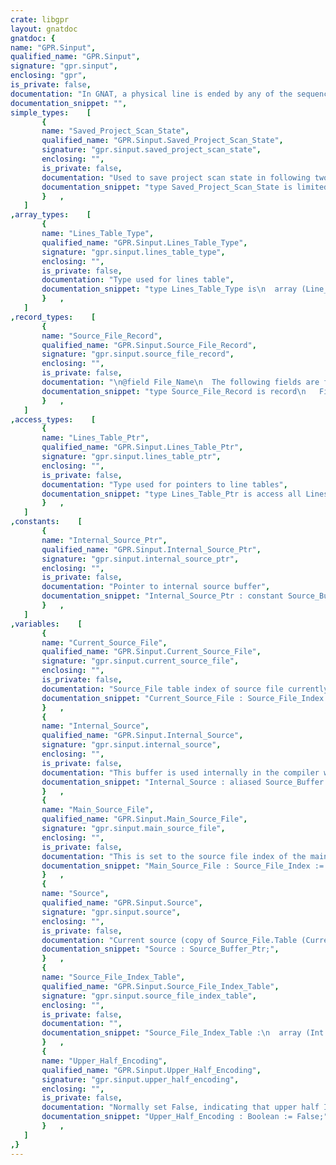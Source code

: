 ```yaml
---
crate: libgpr
layout: gnatdoc
gnatdoc: {
name: "GPR.Sinput",
qualified_name: "GPR.Sinput",
signature: "gpr.sinput",
enclosing: "gpr",
is_private: false,
documentation: "In GNAT, a physical line is ended by any of the sequences LF, CR/LF, or\nCR. LF is used in typical Unix systems, CR/LF in DOS systems, and CR\nalone in System 7. In addition, we recognize any of these sequences in\nany of the operating systems, for better behavior in treating foreign\nfiles (e.g. a Unix file with LF terminators transferred to a DOS system).\nFinally, wide character codes in categories Separator, Line and Separator,\nParagraph are considered to be physical line terminators.",
documentation_snippet: "",
simple_types:    [
       {
       name: "Saved_Project_Scan_State",
       qualified_name: "GPR.Sinput.Saved_Project_Scan_State",
       signature: "gpr.sinput.saved_project_scan_state",
       enclosing: "",
       is_private: false,
       documentation: "Used to save project scan state in following two routines",
       documentation_snippet: "type Saved_Project_Scan_State is limited private;",
       }   ,
   ]
,array_types:    [
       {
       name: "Lines_Table_Type",
       qualified_name: "GPR.Sinput.Lines_Table_Type",
       signature: "gpr.sinput.lines_table_type",
       enclosing: "",
       is_private: false,
       documentation: "Type used for lines table",
       documentation_snippet: "type Lines_Table_Type is\n  array (Line_Number range <>) of Source_Ptr;",
       }   ,
   ]
,record_types:    [
       {
       name: "Source_File_Record",
       qualified_name: "GPR.Sinput.Source_File_Record",
       signature: "gpr.sinput.source_file_record",
       enclosing: "",
       is_private: false,
       documentation: "\n@field File_Name\n  The following fields are for internal use only (i.e. only in the\n  body of Sinput or its children, with no direct access by clients).\n@field Reference_Name\n  The following fields are for internal use only (i.e. only in the\n  body of Sinput or its children, with no direct access by clients).\n@field Debug_Source_Name\n  The following fields are for internal use only (i.e. only in the\n  body of Sinput or its children, with no direct access by clients).\n@field Full_Debug_Name\n  The following fields are for internal use only (i.e. only in the\n  body of Sinput or its children, with no direct access by clients).\n@field Full_File_Name\n  The following fields are for internal use only (i.e. only in the\n  body of Sinput or its children, with no direct access by clients).\n@field Full_Ref_Name\n  The following fields are for internal use only (i.e. only in the\n  body of Sinput or its children, with no direct access by clients).\n@field Source_Text\n  The following fields are for internal use only (i.e. only in the\n  body of Sinput or its children, with no direct access by clients).\n@field Source_First\n  The following fields are for internal use only (i.e. only in the\n  body of Sinput or its children, with no direct access by clients).\n@field Source_Last\n  The following fields are for internal use only (i.e. only in the\n  body of Sinput or its children, with no direct access by clients).\n@field Last_Source_Line\n  The following fields are for internal use only (i.e. only in the\n  body of Sinput or its children, with no direct access by clients).\n@field Lines_Table",
       documentation_snippet: "type Source_File_Record is record\n   File_Name         : File_Name_Type;\n   Reference_Name    : File_Name_Type;\n   Debug_Source_Name : File_Name_Type;\n   Full_Debug_Name   : File_Name_Type;\n   Full_File_Name    : File_Name_Type;\n   Full_Ref_Name     : File_Name_Type;\n   Source_Text       : Source_Buffer_Ptr;\n   Source_First      : Source_Ptr;\n   Source_Last       : Source_Ptr;\n   Last_Source_Line  : Line_Number;\n   Lines_Table : Lines_Table_Ptr;\nend record;",
       }   ,
   ]
,access_types:    [
       {
       name: "Lines_Table_Ptr",
       qualified_name: "GPR.Sinput.Lines_Table_Ptr",
       signature: "gpr.sinput.lines_table_ptr",
       enclosing: "",
       is_private: false,
       documentation: "Type used for pointers to line tables",
       documentation_snippet: "type Lines_Table_Ptr is access all Lines_Table_Type;",
       }   ,
   ]
,constants:    [
       {
       name: "Internal_Source_Ptr",
       qualified_name: "GPR.Sinput.Internal_Source_Ptr",
       signature: "gpr.sinput.internal_source_ptr",
       enclosing: "",
       is_private: false,
       documentation: "Pointer to internal source buffer",
       documentation_snippet: "Internal_Source_Ptr : constant Source_Buffer_Ptr :=\n                        Internal_Source'Unrestricted_Access;",
       }   ,
   ]
,variables:    [
       {
       name: "Current_Source_File",
       qualified_name: "GPR.Sinput.Current_Source_File",
       signature: "gpr.sinput.current_source_file",
       enclosing: "",
       is_private: false,
       documentation: "Source_File table index of source file currently being scanned.\nInitialized so that some tools (such as gprbuild) can be built with\n-gnatVa and pragma Initialized_Scalars without problems.",
       documentation_snippet: "Current_Source_File : Source_File_Index := No_Source_File;",
       }   ,
       {
       name: "Internal_Source",
       qualified_name: "GPR.Sinput.Internal_Source",
       signature: "gpr.sinput.internal_source",
       enclosing: "",
       is_private: false,
       documentation: "This buffer is used internally in the compiler when the lexical analyzer\nis used to scan a string from within the compiler. The procedure is to\nestablish Internal_Source_Ptr as the value of Source, set the string to\nbe scanned, appropriately terminated, in this buffer, and set Scan_Ptr\nto point to the start of the buffer. It is a fatal error if the scanner\nsignals an error while scanning a token in this internal buffer.",
       documentation_snippet: "Internal_Source : aliased Source_Buffer (1 .. 81);",
       }   ,
       {
       name: "Main_Source_File",
       qualified_name: "GPR.Sinput.Main_Source_File",
       signature: "gpr.sinput.main_source_file",
       enclosing: "",
       is_private: false,
       documentation: "This is set to the source file index of the main unit",
       documentation_snippet: "Main_Source_File : Source_File_Index := No_Source_File;",
       }   ,
       {
       name: "Source",
       qualified_name: "GPR.Sinput.Source",
       signature: "gpr.sinput.source",
       enclosing: "",
       is_private: false,
       documentation: "Current source (copy of Source_File.Table (Current_Source_Unit).Source)",
       documentation_snippet: "Source : Source_Buffer_Ptr;",
       }   ,
       {
       name: "Source_File_Index_Table",
       qualified_name: "GPR.Sinput.Source_File_Index_Table",
       signature: "gpr.sinput.source_file_index_table",
       enclosing: "",
       is_private: false,
       documentation: "",
       documentation_snippet: "Source_File_Index_Table :\n  array (Int range 0 .. 1 + (Int'Last / Source_Align)) of Source_File_Index;",
       }   ,
       {
       name: "Upper_Half_Encoding",
       qualified_name: "GPR.Sinput.Upper_Half_Encoding",
       signature: "gpr.sinput.upper_half_encoding",
       enclosing: "",
       is_private: false,
       documentation: "Normally set False, indicating that upper half ISO 8859-1 characters are\nused in the normal way to represent themselves. If the wide character\nencoding method uses the upper bit for this encoding, then this flag is\nset True, and upper half characters in the source indicate the start of\na wide character sequence.",
       documentation_snippet: "Upper_Half_Encoding : Boolean := False;",
       }   ,
   ]
,}
---
```

